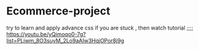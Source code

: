 # Ecommerce-project
try to learn and apply advance css
if you are stuck , then watch tutorial ;;;;
https://youtu.be/yQimoqo0-7g?list=PLjwm_8O3suyM_2Lo9aAIw3HqjOPor8j9g
